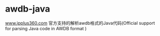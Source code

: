 # awdb-java
www.ipplus360.com 官方支持的解析awdb格式的Java代码(Official support for parsing Java code in AWDB format )
